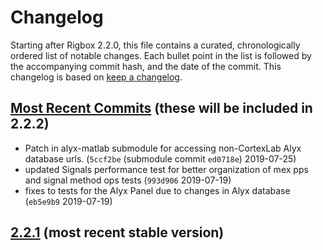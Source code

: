 # Changelog

Starting after Rigbox 2.2.0, this file contains a curated, chronologically ordered list of notable changes. Each bullet point in the list is followed by the accompanying commit hash, and the date of the commit. This changelog is based on [keep a changelog](https://keepachangelog.com).

## [Most Recent Commits](https://github.com/cortex-lab/Rigbox/commits/master) (these will be included in 2.2.2)

- Patch in alyx-matlab submodule for accessing non-CortexLab Alyx database urls. (`5ccf2be` (submodule commit `ed0718e`) 2019-07-25)
- updated Signals performance test for better organization of mex pps and signal method ops tests (`993d906` 2019-07-19)
- fixes to tests for the Alyx Panel due to changes in Alyx database (`eb5e9b9` 2019-07-19)

## [2.2.1](https://github.com/cortex-lab/Rigbox/releases/tag/v2.2.1) (most recent stable version)
